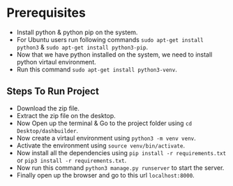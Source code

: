 # Prerequisites
- Install python & python pip on the system.
- For Ubuntu users run following commands `sudo apt-get install python3` & `sudo apt-get install python3-pip`.
- Now that we have python installed on the system, we need to install python virtaul environment.
- Run this command `sudo apt-get install python3-venv`.

## Steps To Run Project
- Download the zip file.
- Extract the zip file on the desktop.
- Now Open up the terminal & Go to the project folder using `cd Desktop/dashbuilder`.
- Now create a virtaul environment using `python3 -m venv venv`.
- Activate the environment using `source venv/bin/activate`.
- Now install all the dependencies using `pip install -r requirements.txt` or `pip3 install -r requirements.txt`.
- Now run this command `python3 manage.py runserver` to start the server.
- Finally open up the browser and go to this url `localhost:8000`.
